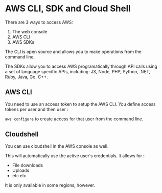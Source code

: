 # AWS CLI, SDK and Cloud Shell

There are 3 ways to access AWS:

1. The web console
2. AWS CLI
3. AWS SDKs

The CLI is open source and allows you to make operations from the command line.

The SDKs allow you to access AWS programatically through API calls using a set of language specific APIs, including: JS, Node, PHP, Python, .NET, Ruby, Java, Go, C++.

## AWS CLI

You need to use an access token to setup the AWS CLI. You define access tokens per user and then user :

`aws configure` to create access for that user from the command line. 

## Cloudshell

You can use cloudshell in the AWS console as well. 

This will automatically use the active user's credentials. It allows for :

- File downloads
- Uploads
- etc etc

It is only available in some regions, however.
